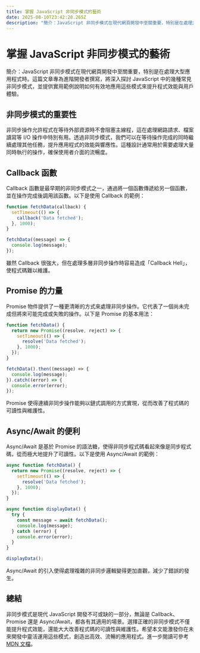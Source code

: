 ```yaml
---
title: 掌握 JavaScript 非同步模式的藝術
date: 2025-08-10T23:42:28.265Z
description: "簡介：JavaScript 非同步模式在現代網頁開發中至關重要，特別是在處理大型應用程式時。這篇文章專為進階開發者撰寫，將深入探討 JavaScript 中的幾種常見非同步模式，並提供實用範例說明如何有效地應用這些模式來提升程式效能與用戶體驗。"
---
```


# 掌握 JavaScript 非同步模式的藝術

簡介：JavaScript 非同步模式在現代網頁開發中至關重要，特別是在處理大型應用程式時。這篇文章專為進階開發者撰寫，將深入探討 JavaScript 中的幾種常見非同步模式，並提供實用範例說明如何有效地應用這些模式來提升程式效能與用戶體驗。

## 非同步模式的重要性

非同步操作允許程式在等待外部資源時不會阻塞主線程，這在處理網路請求、檔案讀寫等 I/O 操作中特別有用。透過非同步模式，我們可以在等待操作完成的同時繼續處理其他任務，提升應用程式的效能與響應性。這種設計通常用於需要處理大量同時執行的操作，確保使用者介面的流暢度。

## Callback 函數

Callback 函數是最早期的非同步模式之一，通過將一個函數傳遞給另一個函數，並在操作完成後調用該函數。以下是使用 Callback 的範例：

```javascript
function fetchData(callback) {
  setTimeout(() => {
    callback('Data fetched');
  }, 1000);
}

fetchData((message) => {
  console.log(message);
});
```

雖然 Callback 很強大，但在處理多層非同步操作時容易造成「Callback Hell」，使程式碼難以維護。

## Promise 的力量

Promise 物件提供了一種更清晰的方式來處理非同步操作。它代表了一個尚未完成但將來可能完成或失敗的操作。以下是 Promise 的基本用法：

```javascript
function fetchData() {
  return new Promise((resolve, reject) => {
    setTimeout(() => {
      resolve('Data fetched');
    }, 1000);
  });
}

fetchData().then((message) => {
  console.log(message);
}).catch((error) => {
  console.error(error);
});
```

Promise 使得連續非同步操作能夠以鏈式調用的方式實現，從而改善了程式碼的可讀性與維護性。

## Async/Await 的便利

Async/Await 是基於 Promise 的語法糖，使得非同步程式碼看起來像是同步程式碼，從而極大地提升了可讀性。以下是使用 Async/Await 的範例：

```javascript
async function fetchData() {
  return new Promise((resolve, reject) => {
    setTimeout(() => {
      resolve('Data fetched');
    }, 1000);
  });
}

async function displayData() {
  try {
    const message = await fetchData();
    console.log(message);
  } catch (error) {
    console.error(error);
  }
}

displayData();
```

Async/Await 的引入使得處理複雜的非同步邏輯變得更加直觀，減少了錯誤的發生。

## 總結

非同步模式是現代 JavaScript 開發不可或缺的一部分，無論是 Callback、Promise 還是 Async/Await，都各有其適用的場景。選擇正確的非同步模式不僅能提升程式效能，還能大大改善程式碼的可讀性與維護性。希望本文能激發你在未來開發中靈活運用這些模式，創造出高效、流暢的應用程式。進一步閱讀可參考 [MDN 文檔](https://developer.mozilla.org/zh-CN/docs/Learn/JavaScript/Asynchronous)。